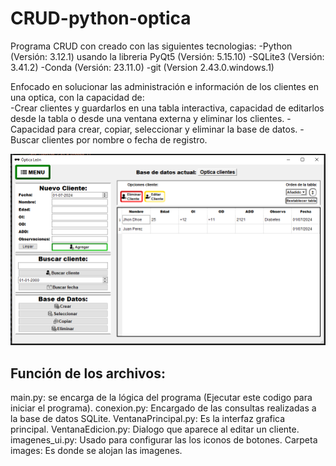 # CRUD-python-optica
Programa CRUD con creado con las siguientes tecnologias:
-Python (Versión: 3.12.1) usando la libreria PyQt5 (Versión: 5.15.10)
-SQLite3 (Versión: 3.41.2)
-Conda (Versión: 23.11.0)
-git (Version 2.43.0.windows.1)

Enfocado en solucionar las administración e información de los clientes en una optica, con la capacidad de:<br>
-Crear clientes y guardarlos en una tabla interactiva, capacidad de editarlos desde la tabla o desde una ventana externa y eliminar los clientes.
-Capacidad para crear, copiar, seleccionar y eliminar la base de datos.
-Buscar clientes por nombre o fecha de registro.

![Ventana principal del programa](preview.png)

## Función de los archivos:
main.py: se encarga de la lógica del programa (Ejecutar este codigo para iniciar el programa).
conexion.py: Encargado de las consultas realizadas a la base de datos SQLite.
VentanaPrincipal.py: Es la interfaz grafica principal.
VentanaEdicion.py: Dialogo que aparece al editar un cliente.
imagenes_ui.py: Usado para configurar las los iconos de botones.
Carpeta images: Es donde se alojan las imagenes.
